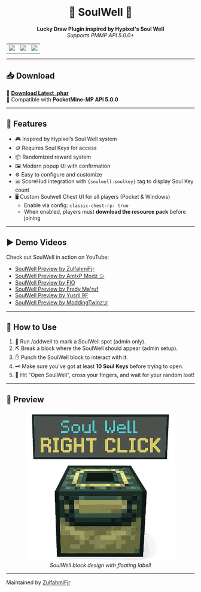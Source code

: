 <h1 align="center">🔮 SoulWell 🔮</h1>

<p align="center">
  <b>Lucky Draw Plugin inspired by Hypixel's Soul Well</b><br>
  <i>Supports PMMP API 5.0.0+</i>
</p>

<table> <tr> <td><img src="https://1.bp.blogspot.com/-olWvczoyzGc/XvgRyuHRH9I/AAAAAAAAAC8/yVPSF1naxAAWVzvuxGslbDrKUceYKiqGgCK4BGAsYHg/s1920/Screenshot_2020-06-28-10-35-27-306_com.mojang.png" width="600"/></td> <td><img src="https://1.bp.blogspot.com/-QkEkQaUq5cY/XvgRyak50TI/AAAAAAAAAC4/x-64flc0ptkAwM-fPSd-tGJbyNMcX1FWwCK4BGAsYHg/s1920/Screenshot_2020-06-28-10-35-35-368_com.mojang.png" width="600"/></td> <td><img src="https://1.bp.blogspot.com/-GeOPaXJnLVE/XvgRx48NjqI/AAAAAAAAAC0/SavVnxUoXA0RPCQDDRDISr_4NNO-NVOjACK4BGAsYHg/s1920/Screenshot_2020-06-28-10-37-08-291_com.mojang.png" width="600"/></td> </tr> </table>

---

## 📥 Download

🔗 [**Download Latest .phar**](https://poggit.pmmp.io/r/256010/SoulWell.phar)  
🔧 Compatible with **PocketMine-MP API 5.0.0**

---

## 🧿 Features

- 🎮 Inspired by Hypixel’s Soul Well system
- 🪙 Requires Soul Keys for access
- 📦 Randomized reward system
- 🖼 Modern popup UI with confirmation
- ⚙️ Easy to configure and customize
- 📊 ScoreHud integration with `{soulwell.soulkey}` tag to display Soul Key count
- 🖥️ Custom Soulwell Chest UI for all players (Pocket & Windows)  
  - Enable via config: `classic-chest-rp: true`  
  - When enabled, players must **download the resource pack** before joining 

---

## ▶️ Demo Videos

Check out SoulWell in action on YouTube:

- [SoulWell Preview by ZulfahmiFjr](https://www.youtube.com/watch?v=4cFAz_Sn1Eo)
- [SoulWell Preview by AmlxP Modz シ](https://www.youtube.com/watch?v=JBJBAauGoG4)
- [SoulWell Preview by FIO](https://www.youtube.com/watch?v=BdTHKTVP434)
- [SoulWell Preview by Fredy Ma'ruf](https://www.youtube.com/watch?v=R4vB_SDOgz0)
- [SoulWell Preview by Yusril 9F](https://www.youtube.com/watch?v=x550VlR_Q5s)
- [SoulWell Preview by ModdingTwinzツ](https://www.youtube.com/watch?v=2OWY2O6lcms)

---

## 🧾 How to Use

1. 🔧 Run /addwell to mark a SoulWell spot (admin only).
2. ⛏ Break a block where the SoulWell should appear (admin setup).
3. ✋ Punch the SoulWell block to interact with it.
4. 🗝 Make sure you've got at least **10 Soul Keys** before trying to open.
5. 🎉 Hit "Open SoulWell", cross your fingers, and wait for your random loot!

---

## 📸 Preview

<p align="center">
  <img src="https://github.com/ZulfahmiFjr/SoulWell/blob/master/icon.png?raw=true" width="400"/>
  <br><i>SoulWell block design with floating label!</i>
</p>

--- 
Maintained by [ZulfahmiFjr](https://github.com/ZulfahmiFjr)
